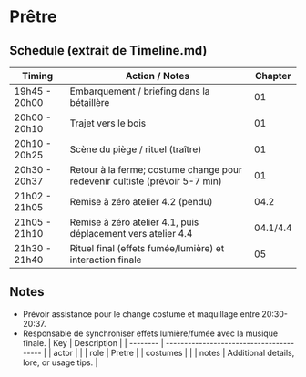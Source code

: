 # Prêtre

## Schedule (extrait de Timeline.md)

| Timing        | Action / Notes                                                              | Chapter  |
| ------------- | --------------------------------------------------------------------------- | -------- |
| 19h45 - 20h00 | Embarquement / briefing dans la bétaillère                                  | 01       |
| 20h00 - 20h10 | Trajet vers le bois                                                         | 01       |
| 20h10 - 20h25 | Scène du piège / rituel (traître)                                           | 01       |
| 20h30 - 20h37 | Retour à la ferme; costume change pour redevenir cultiste (prévoir 5-7 min) | 01       |
| 21h02 - 21h05 | Remise à zéro atelier 4.2 (pendu)                                           | 04.2     |
| 21h05 - 21h10 | Remise à zéro atelier 4.1, puis déplacement vers atelier 4.4                | 04.1/4.4 |
| 21h30 - 21h40 | Rituel final (effets fumée/lumière) et interaction finale                   | 05       |

## Notes

- Prévoir assistance pour le change costume et maquillage entre 20:30-20:37.
- Responsable de synchroniser effets lumière/fumée avec la musique finale.
  | Key | Description |
  | -------- | ---------------------------------------- |
  | actor | |
  | role | Pretre |
  | costumes | |
  | notes | Additional details, lore, or usage tips. |
